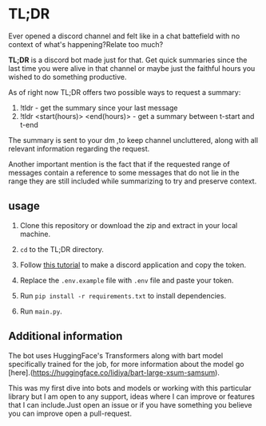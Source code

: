 # TL;DR

Ever opened a discord channel and felt like in a chat battefield with no context of what's happening?Relate too much?

**TL;DR** is a discord bot made just for that.
Get quick summaries since the last time you were alive in that channel or maybe just the faithful hours you wished to do something productive.

As of right now TL;DR offers two possible ways to request a summary:
1. !tldr - get the summary since your last message
2. !tldr <start(hours)> <end(hours)> - get a summary between t-start and t-end

The summary is sent to your dm ,to keep channel uncluttered, along with all relevant information regarding the request.

Another important mention is the fact that if the requested range of messages contain a reference to some messages that do not lie in the range they are still included while summarizing to try and preserve context.


## usage
1. Clone this repository or download the zip and extract in your local machine.

2. `cd` to the TL;DR directory.

3. Follow [this tutorial](https://discordpy.readthedocs.io/en/stable/discord.html) to make a discord application and copy the token.

4. Replace the `.env.example` file with `.env` file and paste your token.

5. Run `pip install -r requirements.txt` to install dependencies.

6. Run `main.py`.

## Additional information
The bot uses HuggingFace's Transformers along with bart model specifically trained for the job, for more information about the model go [here].(https://huggingface.co/lidiya/bart-large-xsum-samsum).

This was my first dive into bots and models or working with this particular library but I am open to any support, ideas where I can improve or features that I can include.Just open an issue or if you have something you believe you can improve open a pull-request.

